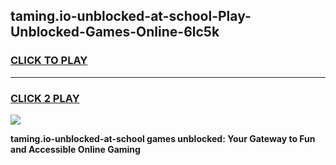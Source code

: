 
## taming.io-unblocked-at-school-Play-Unblocked-Games-Online-6lc5k
<h3>
<a href="https://premium76.site?title=taming.io-unblocked-at-school&ref=25A">CLICK TO PLAY</a></h3>
<hr>

<h3>
<a href="https://premium76.site?title=taming.io-unblocked-at-school&ref=25A">CLICK 2 PLAY</a>
  
</h3>

<a href="https://premium76.site?title=taming.io-unblocked-at-school&ref=25A"><img src="https://clearcache.store/games.png"></a>


**taming.io-unblocked-at-school games unblocked: Your Gateway to Fun and Accessible Online Gaming**
